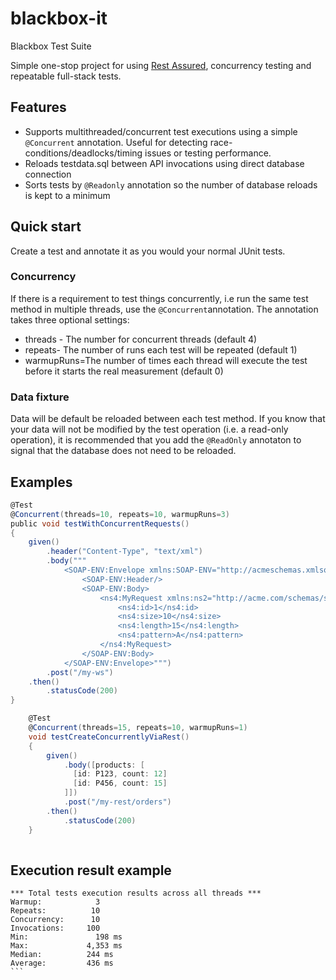# blackbox-it
Blackbox Test Suite

Simple one-stop project for using [Rest Assured](https://github.com/jayway/rest-assured), concurrency testing and repeatable full-stack tests.

## Features ##
* Supports multithreaded/concurrent test executions using a simple `@Concurrent` annotation. Useful for detecting race-conditions/deadlocks/timing issues or testing performance.
* Reloads testdata.sql between API invocations using direct database connection
* Sorts tests by `@Readonly` annotation so the number of database reloads is kept to a minimum

## Quick start ##
Create a test and annotate it as you would your normal JUnit tests.

### Concurrency ###
If there is a requirement to test things concurrently, i.e run the same test method in multiple threads, use the `@Concurrent`annotation.
The annotation takes three optional settings:
* threads - The number for concurrent threads (default 4)
* repeats- The number of runs each test will be repeated (default 1)
* warmupRuns=The number of times each thread will execute the test before it starts the real measurement (default 0)

### Data fixture ###
Data will be default be reloaded between each test method. If you know that your data will not be modified by the test operation (i.e. a read-only operation), it is recommended that you add the `@ReadOnly` annotaton to signal that the database does not need to be reloaded.

## Examples ##
```groovy
@Test
@Concurrent(threads=10, repeats=10, warmupRuns=3)
public void testWithConcurrentRequests()
{
	given()
		.header("Content-Type", "text/xml")
		.body("""
			<SOAP-ENV:Envelope xmlns:SOAP-ENV="http://acmeschemas.xmlsoap.org/soap/envelope/">
				<SOAP-ENV:Header/>
				<SOAP-ENV:Body>
					<ns4:MyRequest xmlns:ns2="http://acme.com/schemas/security" xmlns:ns3="http://acme.com/schemas/common" xmlns:ns4="http://acme.com/schemas/acme">
						<ns4:id>1</ns4:id>
						<ns4:size>10</ns4:size>
						<ns4:length>15</ns4:length>
						<ns4:pattern>A</ns4:pattern>
					</ns4:MyRequest>
				</SOAP-ENV:Body>
			</SOAP-ENV:Envelope>""")
		.post("/my-ws")
	.then()
		.statusCode(200)
}
```

```groovy
	@Test
	@Concurrent(threads=15, repeats=10, warmupRuns=1)
	void testCreateConcurrentlyViaRest()
	{
		given()
			.body([products: [
			  [id: P123, count: 12]
			  [id: P456, count: 15]
			]])
			.post("/my-rest/orders")
		.then()	
			.statusCode(200)
	}
	
```

## Execution result example ##
````
*** Total tests execution results across all threads ***
Warmup: 	       3
Repeats: 	      10
Concurrency: 	  10
Invocations: 	 100
Min: 		       198 ms
Max: 		     4,353 ms
Median: 	     244 ms
Average: 	     436 ms
```
